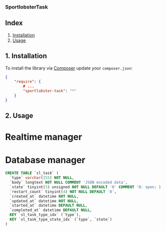 ### SportlobsterTask

## Index

1. [Installation](#1-installation)
2. [Usage](#2-usage)

## 1. Installation

To install the library via [Composer](http://getcomposer.org) update your `composer.json`:

```json
{
    "require": {
        # ...
        "sportlobster-task": "*"
    }
}
```

## 2. Usage

# Realtime manager

# Database manager

```sql
CREATE TABLE `sl_task` (
  `type` varchar(255) NOT NULL,
  `body` longtext NOT NULL COMMENT 'JSON encoded data',
  `state` tinyint(3) unsigned NOT NULL DEFAULT '0' COMMENT '0: open; 1: in progress; 2: done; -1: error; -2: cancelled',
  `restart_count` tinyint(4) NOT NULL DEFAULT '0',
  `created_at` datetime NOT NULL,
  `updated_at` datetime NOT NULL,
  `started_at` datetime DEFAULT NULL,
  `completed_at` datetime DEFAULT NULL,
  KEY `sl_task_type_idx` (`type`),
  KEY `sl_task_type_state_idx` (`type`, `state`)
)
```
